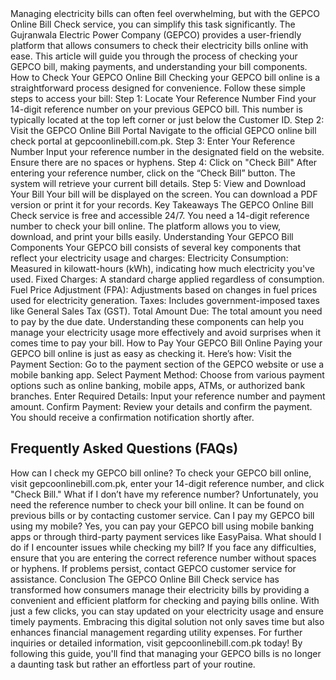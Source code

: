 <!DOCTYPE html>
<html>
<head>
   <meta name="viewport" content="width=device-width, initial-scale=1.0">
  <title> Common Issues When Checking GEPCO Bills Online and How to Resolve Them</title>
<title>GEPCO Online Bill Check: Your Ultimate Guide to Easy Bill Management</title>
Managing electricity bills can often feel overwhelming, but with the GEPCO Online Bill Check service, you can simplify this task significantly. The Gujranwala Electric Power Company (GEPCO) provides a user-friendly platform that allows consumers to check their electricity bills online with ease. This article will guide you through the process of checking your GEPCO bill, making payments, and understanding your bill components.
How to Check Your GEPCO Online Bill
Checking your GEPCO bill online is a straightforward process designed for convenience. Follow these simple steps to access your bill:
Step 1: Locate Your Reference Number
Find your 14-digit reference number on your previous GEPCO bill. This number is typically located at the top left corner or just below the Customer ID.
Step 2: Visit the GEPCO Online Bill Portal
Navigate to the official GEPCO online bill check portal at gepcoonlinebill.com.pk.
Step 3: Enter Your Reference Number
Input your reference number in the designated field on the website. Ensure there are no spaces or hyphens.
Step 4: Click on "Check Bill"
After entering your reference number, click on the “Check Bill” button. The system will retrieve your current bill details.
Step 5: View and Download Your Bill
Your bill will be displayed on the screen. You can download a PDF version or print it for your records.
Key Takeaways
The GEPCO Online Bill Check service is free and accessible 24/7.
You need a 14-digit reference number to check your bill online.
The platform allows you to view, download, and print your bills easily.
Understanding Your GEPCO Bill Components
Your GEPCO bill consists of several key components that reflect your electricity usage and charges:
Electricity Consumption: Measured in kilowatt-hours (kWh), indicating how much electricity you've used.
Fixed Charges: A standard charge applied regardless of consumption.
Fuel Price Adjustment (FPA): Adjustments based on changes in fuel prices used for electricity generation.
Taxes: Includes government-imposed taxes like General Sales Tax (GST).
Total Amount Due: The total amount you need to pay by the due date.
Understanding these components can help you manage your electricity usage more effectively and avoid surprises when it comes time to pay your bill.
How to Pay Your GEPCO Bill Online
Paying your GEPCO bill online is just as easy as checking it. Here’s how:
Visit the Payment Section: Go to the payment section of the GEPCO website or use a mobile banking app.
Select Payment Method: Choose from various payment options such as online banking, mobile apps, ATMs, or authorized bank branches.
Enter Required Details: Input your reference number and payment amount.
Confirm Payment: Review your details and confirm the payment. You should receive a confirmation notification shortly after.
<h2>Frequently Asked Questions (FAQs)</h2>
How can I check my GEPCO bill online?
To check your GEPCO bill online, visit gepcoonlinebill.com.pk, enter your 14-digit reference number, and click "Check Bill."
What if I don’t have my reference number?
Unfortunately, you need the reference number to check your bill online. It can be found on previous bills or by contacting customer service.
Can I pay my GEPCO bill using my mobile?
Yes, you can pay your GEPCO bill using mobile banking apps or through third-party payment services like EasyPaisa.
What should I do if I encounter issues while checking my bill?
If you face any difficulties, ensure that you are entering the correct reference number without spaces or hyphens. If problems persist, contact GEPCO customer service for assistance.
Conclusion
The GEPCO Online Bill Check service has transformed how consumers manage their electricity bills by providing a convenient and efficient platform for checking and paying bills online. With just a few clicks, you can stay updated on your electricity usage and ensure timely payments. Embracing this digital solution not only saves time but also enhances financial management regarding utility expenses. For further inquiries or detailed information, visit gepcoonlinebill.com.pk today!
By following this guide, you'll find that managing your GEPCO bills is no longer a daunting task but rather an effortless part of your routine.

</main>
</body>
</html>
